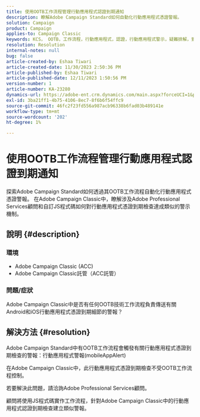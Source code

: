 ```yaml
---
title: 使用OOTB工作流程管理行動應用程式認證到期通知
description: 瞭解Adobe Campaign Standard如何自動化行動應用程式憑證警報。
solution: Campaign
product: Campaign
applies-to: Campaign Classic
keywords: KCS， OOTB，工作流程，行動應用程式，認證，行動應用程式警示，疑難排解，到期，通知
resolution: Resolution
internal-notes: null
bug: false
article-created-by: Eshaa Tiwari
article-created-date: 11/30/2023 2:50:36 PM
article-published-by: Eshaa Tiwari
article-published-date: 12/11/2023 1:50:56 PM
version-number: 1
article-number: KA-23280
dynamics-url: https://adobe-ent.crm.dynamics.com/main.aspx?forceUCI=1&pagetype=entityrecord&etn=knowledgearticle&id=0eb138cc-8f8f-ee11-8179-6045bd006b3d
exl-id: 3ba21ff1-4b75-4106-8ec7-8f6b6f54ffc9
source-git-commit: 46fc2f23fd556a987acb96338b6fad03b489141e
workflow-type: tm+mt
source-wordcount: '202'
ht-degree: 1%

---
```


# 使用OOTB工作流程管理行動應用程式認證到期通知


探索Adobe Campaign Standard如何透過其OOTB工作流程自動化行動應用程式憑證警報。 在Adobe Campaign Classic中，瞭解涉及Adobe Professional Services顧問和自訂JS程式碼如何對行動應用程式憑證到期檢查達成類似的警示機制。

## 說明 {#description}


### 環境

- Adobe Campaign Classic (ACC)
- Adobe Campaign Classic託管（ACC託管）


### 問題/症狀

Adobe Campaign Classic中是否有任何OOTB技術工作流程負責傳送有關Android和iOS行動應用程式憑證到期細節的警報？




## 解決方法 {#resolution}


Adobe Campaign Standard中有OOTB工作流程會觸發有關行動應用程式憑證到期檢查的警報：行動應用程式警報(mobileAppAlert)

在Adobe Campaign Classic中，此行動應用程式憑證到期檢查不受OOTB工作流程控制。

若要解決此問題，請洽詢Adobe Professional Services顧問。

顧問將使用JS程式碼實作工作流程，針對Adobe Campaign Classic中的行動應用程式認證到期檢查建立類似警報。
